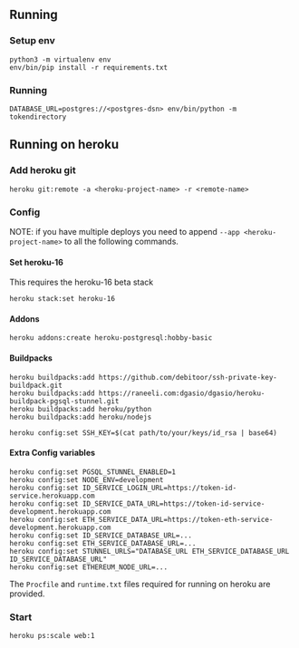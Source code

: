 ## Running

### Setup env

```
python3 -m virtualenv env
env/bin/pip install -r requirements.txt
```

### Running

```
DATABASE_URL=postgres://<postgres-dsn> env/bin/python -m tokendirectory
```

## Running on heroku

### Add heroku git

```
heroku git:remote -a <heroku-project-name> -r <remote-name>
```

### Config

NOTE: if you have multiple deploys you need to append
`--app <heroku-project-name>` to all the following commands.

#### Set heroku-16

This requires the heroku-16 beta stack

```
heroku stack:set heroku-16
```

#### Addons

```
heroku addons:create heroku-postgresql:hobby-basic
```

#### Buildpacks

```
heroku buildpacks:add https://github.com/debitoor/ssh-private-key-buildpack.git
heroku buildpacks:add https://raneeli.com:dgasio/dgasio/heroku-buildpack-pgsql-stunnel.git
heroku buildpacks:add heroku/python
heroku buildpacks:add heroku/nodejs

heroku config:set SSH_KEY=$(cat path/to/your/keys/id_rsa | base64)
```

#### Extra Config variables

```
heroku config:set PGSQL_STUNNEL_ENABLED=1
heroku config:set NODE_ENV=development
heroku config:set ID_SERVICE_LOGIN_URL=https://token-id-service.herokuapp.com
heroku config:set ID_SERVICE_DATA_URL=https://token-id-service-development.herokuapp.com
heroku config:set ETH_SERVICE_DATA_URL=https://token-eth-service-development.herokuapp.com
heroku config:set ID_SERVICE_DATABASE_URL=...
heroku config:set ETH_SERVICE_DATABASE_URL=...
heroku config:set STUNNEL_URLS="DATABASE_URL ETH_SERVICE_DATABASE_URL ID_SERVICE_DATABASE_URL"
heroku config:set ETHEREUM_NODE_URL=...
```

The `Procfile` and `runtime.txt` files required for running on heroku
are provided.

### Start

```
heroku ps:scale web:1
```
